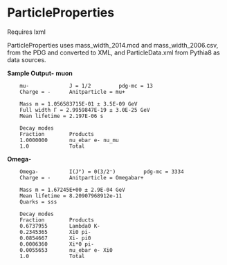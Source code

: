 # ParticleProperties
Requires lxml

ParticleProperties uses mass_width_2014.mcd and mass_width_2006.csv, from the PDG and converted to XML, and ParticleData.xml from Pythia8 as data sources.

<strong>Sample Output-</strong>
<strong>muon</strong>

        mu-             J = 1/2         pdg-mc = 13
        Charge = -      Anitparticle = mu+

        Mass m = 1.056583715E-01 ± 3.5E-09 GeV
        Full width Γ = 2.9959847E-19 ± 3.0E-25 GeV
        Mean lifetime = 2.197E-06 s

        Decay modes
        Fraction        Products
        1.0000000       nu_ebar e- nu_mu
        1.0             Total


<strong>Omega-</strong>

        Omega-          I(Jᴾ) = 0(3/2⁺)         pdg-mc = 3334
        Charge = -      Anitparticle = Omegabar+

        Mass m = 1.67245E+00 ± 2.9E-04 GeV
        Mean lifetime = 8.20907968912e-11
        Quarks = sss

        Decay modes
        Fraction        Products
        0.6737955       Lambda0 K-
        0.2345365       Xi0 pi-
        0.0854667       Xi- pi0
        0.0006360       Xi*0 pi-
        0.0055653       nu_ebar e- Xi0
        1.0             Total
